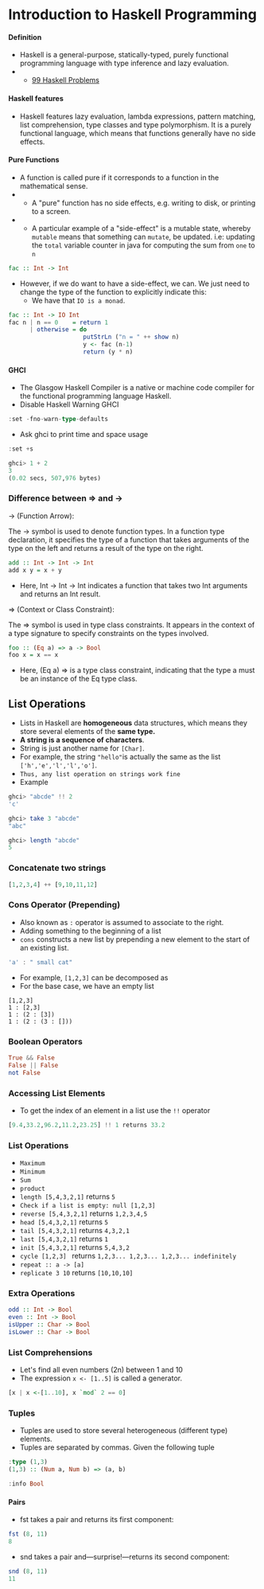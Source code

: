 # Introduction to Haskell Programming 
#### Definition

- Haskell is a general-purpose, statically-typed, purely functional programming language with type inference and lazy evaluation.
- - [99 Haskell Problems](https://wiki.haskell.org/H-99:_Ninety-Nine_Haskell_Problems)
#### Haskell features
- Haskell features lazy evaluation, lambda expressions, pattern matching, list comprehension, type classes and type polymorphism. It is a purely functional language, which means that functions generally have no side effects.
#### Pure Functions
- A function is called pure if it corresponds to a function in the mathematical sense. 
- - A "pure" function has no side effects, e.g. writing to disk, or printing to a screen.
- - A particular example of a "side-effect" is a mutable state, whereby ```mutable``` means that something can ```mutate```, be updated. i.e: updating the ```total``` variable counter in java for computing the sum from ```one``` to ```n```

```haskell
fac :: Int -> Int
```
- However, if we do want to have a side-effect, we can. We just need to change the type of the function to explicitly indicate this:
  - We have that ```IO is a monad```.
```haskell
fac :: Int -> IO Int
fac n | n == 0    = return 1
      | otherwise = do
                     putStrLn ("n = " ++ show n)
                     y <- fac (n-1)
                     return (y * n)
```
#### GHCI
- The Glasgow Haskell Compiler is a native or machine code compiler for the functional programming language Haskell.
- Disable Haskell Warning GHCI
```haskell
:set -fno-warn-type-defaults
```
- Ask ghci to print time and space usage
```haskell
:set +s
```
```haskell
ghci> 1 + 2
3
(0.02 secs, 507,976 bytes)

```
### Difference between => and ->

-> (Function Arrow):

The -> symbol is used to denote function types.
In a function type declaration, it specifies the type of a function that takes arguments of the type on the left and returns a result of the type on the right.

```haskell
add :: Int -> Int -> Int
add x y = x + y
```

- Here, Int -> Int -> Int indicates a function that takes two Int arguments and returns an Int result.

=> (Context or Class Constraint):

The => symbol is used in type class constraints.
It appears in the context of a type signature to specify constraints on the types involved.

```haskell
foo :: (Eq a) => a -> Bool
foo x = x == x
```

- Here, (Eq a) => is a type class constraint, indicating that the type a must be an instance of the Eq type class.

## List Operations

- Lists in Haskell are **homogeneous** data structures, which means they store several elements of the **same type.**
- **A string is a sequence of characters**. 
- String is just another name for ```[Char]```.
- For example, the string ```"hello"```is actually the same as the list ```['h','e','l','l','o']```.
- ```Thus, any list operation on strings work fine```
- Example
```haskell
ghci> "abcde" !! 2
'c'

ghci> take 3 "abcde"
"abc"

ghci> length "abcde"
5
```


### Concatenate two strings

```haskell
[1,2,3,4] ++ [9,10,11,12]
```

### Cons Operator (Prepending)

- Also known as ```:``` operator is assumed to associate to the right.
- Adding something to the beginning of a list
- ```cons``` constructs a new list by prepending a new element to the start of an existing list.

```haskell
'a' : " small cat"
```
- For example, ```[1,2,3]``` can be decomposed as
- For the base case, we have an empty list
```shell
[1,2,3]
1 : [2,3]
1 : (2 : [3])
1 : (2 : (3 : []))
```
### Boolean Operators

```haskell
True && False
False || False
not False
```
### Accessing List Elements

- To get the index of an element in a list use the ```!!``` operator

```haskell
[9.4,33.2,96.2,11.2,23.25] !! 1 returns 33.2
```

### List Operations

- ```Maximum```
- ```Minimum```
- ```Sum```
- ```product```
- ```length [5,4,3,2,1]``` returns ```5```
- ```Check if a list is empty: null [1,2,3] ```
- ```reverse [5,4,3,2,1]``` returns ```1,2,3,4,5```
- ```head [5,4,3,2,1]``` returns ```5```
- ```tail [5,4,3,2,1]``` returns ```4,3,2,1```
- ```last [5,4,3,2,1]``` returns ```1```
- ```init [5,4,3,2,1]``` returns ```5,4,3,2```
- ```cycle [1,2,3] ``` returns ```1,2,3... 1,2,3... 1,2,3... indefinitely```
- ```repeat :: a -> [a] ```
- ```replicate 3 10``` returns ```[10,10,10]```

### Extra Operations

```haskell
odd :: Int -> Bool
even :: Int -> Bool
isUpper :: Char -> Bool
isLower :: Char -> Bool
````
### List Comprehensions
- Let's find all even numbers (2n) between 1 and 10
- The expression ```x <- [1..5]``` is called a generator.

```haskell
[x | x <-[1..10], x `mod` 2 == 0]
```

### Tuples

- Tuples are used to store several heterogeneous (different type) elements.
- Tuples are separated by commas. Given the following tuple

```haskell
:type (1,3)
(1,3) :: (Num a, Num b) => (a, b)

:info Bool
```
#### Pairs
- fst takes a pair and returns its first component:
```haskell
fst (8, 11)
8
```
- snd takes a pair and—surprise!—returns its second component:
```haskell
snd (8, 11)
11
```
